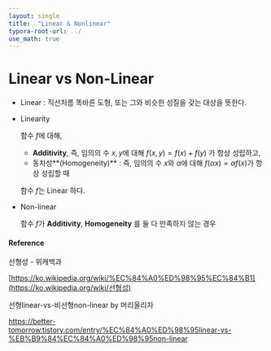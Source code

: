 ```yaml
---
layout: single
title:  "Linear & Nonlinear"
typora-root-url: ../
use_math: true
---
```


# Linear vs Non-Linear

- Linear
  : 직선처름 똑바른 도형, 또는 그와 비슷한 성질을 갖는 대상을 뜻한다.

- Linearity

  함수 $f$에 대해,

  - **Additivity**, 즉, 임의의 수 $x,y$에 대해 $f(x,y) = f(x) + f(y)$ 가 항상 성립하고,
  - 동차성**(Homogeneity)** : 즉, 임의의 수 $x$와 $\alpha$에 대해 $f(\alpha x) = \alpha f(x)$가 항상 성립할 때

  함수 $f$는 Linear 하다. 



- Non-linear

  함수 $f$가 **Additivity**, **Homogeneity** 를 둘 다 만족하지 않는 경우
  
  

#### Reference

선형성 - 위캐백과

[https://ko.wikipedia.org/wiki/%EC%84%A0%ED%98%95%EC%84%B1](https://ko.wikipedia.org/wiki/선형성)

선형linear-vs-비선형non-linear by 머리올리자

https://better-tomorrow.tistory.com/entry/%EC%84%A0%ED%98%95linear-vs-%EB%B9%84%EC%84%A0%ED%98%95non-linear